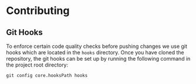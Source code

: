 # Contributing

## Git Hooks

To enforce certain code quality checks before pushing changes we use git hooks which are located in the `hooks`
directory. Once you have cloned the repository, the git hooks can be set up by running the following command in the
project root directory:

```
git config core.hooksPath hooks
```
